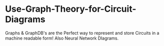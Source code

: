 # Use-Graph-Theory-for-Circuit-Diagrams
Graphs &amp; GraphDB's are the Perfect way to represent and store Circuits in a machine readable form! Also Neural Network DIagrams.
